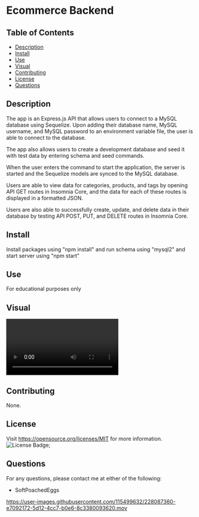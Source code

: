 # Ecommerce Backend
## Table of Contents
- [Description](#description)
- [Install](#install)
- [Use](#use)
- [Visual](#visual)
- [Contributing](#contributing)
- [License](#license)
- [Questions](#questions)

## Description
The app is an Express.js API that allows users to connect to a MySQL database using Sequelize. Upon adding their database name, MySQL username, and MySQL password to an environment variable file, the user is able to connect to the database.

The app also allows users to create a development database and seed it with test data by entering schema and seed commands.

When the user enters the command to start the application, the server is started and the Sequelize models are synced to the MySQL database.

Users are able to view data for categories, products, and tags by opening API GET routes in Insomnia Core, and the data for each of these routes is displayed in a formatted JSON.

Users are also able to successfully create, update, and delete data in their database by testing API POST, PUT, and DELETE routes in Insomnia Core.
## Install
Install packages using "npm install" and run schema using "mysql2" and start server using "npm start"
## Use
For educational purposes only
## Visual
![Visual](https://user-images.githubusercontent.com/115499632/228087360-e7092172-5d12-4cc7-b0e6-8c3380093620.mov)
## Contributing
None.
## License
Visit https://opensource.org/licenses/MIT for more information.
![License Badge](https://img.shields.io/badge/license-MIT-orange);
## Questions
For any questions, please contact me at either of the following:
* SoftPoachedEggs


https://user-images.githubusercontent.com/115499632/228087360-e7092172-5d12-4cc7-b0e6-8c3380093620.mov

